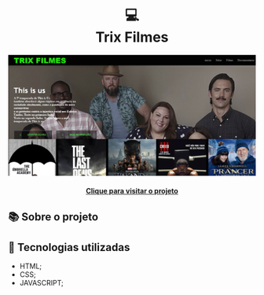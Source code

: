 <h1 align="center">
  💻<br>Trix Filmes
</h1>

![Design preview for the Trix Filmes](./img/imagem-projeto.png)

<h4 align="center"><a href="https://rafaelhonorio884.github.io/trix-filmes/">Clique para visitar o projeto</a></h4>

## 📚 Sobre o projeto



## 💼 Tecnologias utilizadas

- HTML;
- CSS;
- JAVASCRIPT;
